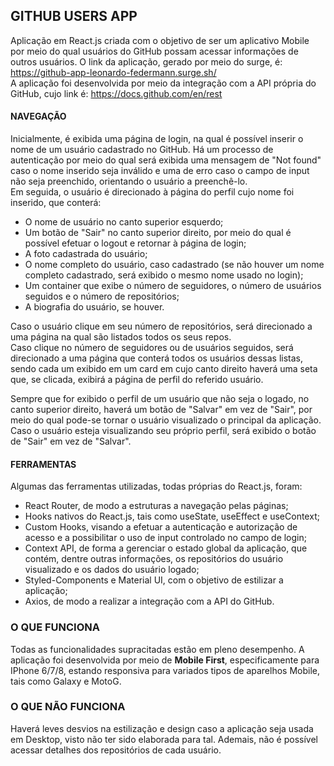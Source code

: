 ## GITHUB USERS APP

Aplicação em React.js criada com o objetivo de ser um aplicativo Mobile por meio do qual usuários do GitHub possam acessar informações de outros usuários. O link da aplicação, gerado por meio do surge, é: https://github-app-leonardo-federmann.surge.sh/     
A aplicação foi desenvolvida por meio da integração com a API própria do GitHub, cujo link é: https://docs.github.com/en/rest   

#### NAVEGAÇÃO

Inicialmente, é exibida uma página de login, na qual é possível inserir o nome de um usuário cadastrado no GitHub. Há um processo de autenticação por meio do qual será exibida uma mensagem de "Not found" caso o nome inserido seja inválido e uma de erro caso o campo de input não seja preenchido, orientando o usuário a preenchê-lo.     
Em seguida, o usuário é direcionado à página do perfil cujo nome foi inserido, que conterá:
- O nome de usuário no canto superior esquerdo;
- Um botão de "Sair" no canto superior direito, por meio do qual é possível efetuar o logout e retornar à página de login;
- A foto cadastrada do usuário;
- O nome completo do usuário, caso cadastrado (se não houver um nome completo cadastrado, será exibido o mesmo nome usado no login);
- Um container que exibe o número de seguidores, o número de usuários seguidos e o número de repositórios;
- A biografia do usuário, se houver.    

Caso o usuário clique em seu número de repositórios, será direcionado a uma página na qual são listados todos os seus repos.     
Caso clique no número de seguidores ou de usuários seguidos, será direcionado a uma página que conterá todos os usuários dessas listas, sendo cada um exibido em um card em cujo canto direito haverá uma seta que, se clicada, exibirá a página de perfil do referido usuário.    
    
Sempre que for exibido o perfil de um usuário que não seja o logado, no canto superior direito, haverá um botão de "Salvar" em vez de "Sair", por meio do qual pode-se tornar o usuário visualizado o principal da aplicação.    
Caso o usuário esteja visualizando seu próprio perfil, será exibido o botão de "Sair" em vez de "Salvar". 


#### FERRAMENTAS

Algumas das ferramentas utilizadas, todas próprias do React.js, foram:
- React Router, de modo a estruturas a navegação pelas páginas;
- Hooks nativos do React.js, tais como useState, useEffect e useContext;
- Custom Hooks, visando a efetuar a autenticação e autorização de acesso e a possibilitar o uso de input controlado no campo de login;
- Context API, de forma a gerenciar o estado global da aplicação, que contém, dentre outras informações, os repositórios do usuário visualizado e os dados do usuário logado;
- Styled-Components e Material UI, com o objetivo de estilizar a aplicação;
- Axios, de modo a realizar a integração com a API do GitHub.

### O QUE FUNCIONA

Todas as funcionalidades supracitadas estão em pleno desempenho. A aplicação foi desenvolvida por meio de **Mobile First**, especificamente para IPhone 6/7/8, estando responsiva para variados tipos de aparelhos Mobile, tais como Galaxy e MotoG.

### O QUE NÃO FUNCIONA

Haverá leves desvios na estilização e design caso a aplicação seja usada em Desktop, visto não ter sido elaborada para tal. Ademais, não é possível acessar detalhes dos repositórios de cada usuário. 

